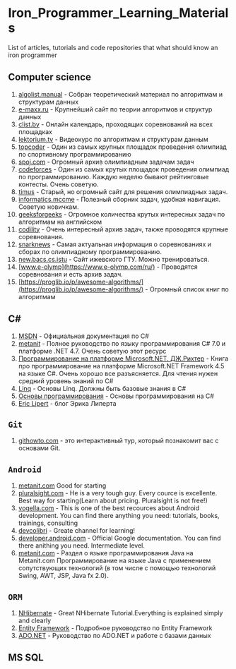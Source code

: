 # Iron_Programmer_Learning_Materials
List of articles, tutorials and code repositories that what should know an iron programmer
## Computer science
1. [algolist.manual](http://algolist.manual.ru/) - Собран теоретический материал по алгоритмам и структурам данных
1. [e-maxx.ru](https://e-maxx.ru/algo/) - Крупнейший сайт по теории алгоритмов и структур данных
1. [clist.by](http://clist.by/) - Онлайн календарь, проходящих соревнований на всех площадках
1. [lektorium.tv](https://www.lektorium.tv/lecture/13343) - Видеокурс по алгоритмам и структурам данным 
1. [topcoder](https://www.topcoder.com/) - Один из самых крупных площадок проведения олимпиад по спортивному программированию
1. [spoj.com](http://www.spoj.com/) - Огромный архив олимпиадным задачам задач 
1. [codeforces](http://codeforces.com/) - Один из самых крутых площадок проведения олимпиад по программированию. Каждую неделю бывают рейтинговые контесты. Очень советую.
1. [timus](http://acm.timus.ru/) - Старый, но огромный сайт для решения олимпиадных задач.
1. [informatics.mccme](http://informatics.mccme.ru/) - Полезный сборник задач, удобная навигация. Советую новичкам.
1. [geeksforgeeks](http://www.geeksforgeeks.org/) - Огромное количества крутых интересных задач по алгоритмам на английском
1. [codility](https://codility.com/programmers/) - Очень интересный архив задач, также проводятся крупные соревнования.
1. [snarknews](http://snarknews.info/) - Самая актуальная информация о соревнованиях и сборах по олимпиадному программированию.
1. [new.bacs.cs.istu](http://new.bacs.cs.istu.ru/Announcement) - Сайт ижевского ГТУ. Можно тренироваться.
1. [www.e-olymp](https://www.e-olymp.com/ru/) - Проводятся соревнования и есть архив задач.
1. [https://proglib.io/p/awesome-algorithms/](https://proglib.io/p/awesome-algorithms/) - Огромный список книг по алгоритмам

## C#
1. [MSDN](https://msdn.microsoft.com/ru-ru/library/zkxk2fwf(v=vs.90).aspx) - Официальная документация по C#
1. [metanit](https://metanit.com/sharp/tutorial/) - Полное руководство по языку программирования С# 7.0 и платформе .NET 4.7. Очень советую этот ресурс
2. [Программирование на платформе Microsoft.NET. ДЖ.Рихтер](https://www.ozon.ru/context/detail/id/21236101/) - Книга про программирование на платформе Microsoft.NET Framework 4.5 на языке C#. Очень хорошо все разъясняется. Для чтения нужен средний уровень знаний по C#
1. [Linq](https://ulearn.me/Course/Linq/Vviedieniie_3446fab2-15df-4045-ab40-abc1f3dc87c8) - Основы Linq. Должны быть базовые знания в C#
1. [Основы программирования](https://ulearn.me/Course/BasicProgramming/Kratkaia_spravka_pieried_nachalom_69a2e121-e58f-4cd0-8221-7affb7dc796e) - Основы программирования на C#
1. [Eric Lipert](https://blogs.msdn.microsoft.com/ruericlippert/) - блог Эрика Липерта

## `Git`
1. [githowto.com](https://githowto.com/ru) - это интерактивный тур, который познакомит вас с основами Git.

## `Android`
1.  [metanit.com](https://metanit.com/java/) Good for starting
2.  [pluralsight.com](https://app.pluralsight.com/profile/author/sriyank-siddhartha) - He is a very tough guy. Every cource is excellente. Best way for starting(Learn about pricing. Pluralsight is not free!)
3. [vogella.com](http://www.vogella.com/) - This is one of the best recources about Android development. You can find there anything you need: tutorials, books, trainings, consulting
4. [devcolibri](https://www.youtube.com/user/devcolibri) - Greate channel for learning!
5. [developer.android.com](https://developer.android.com/develop/index.html) - Official Google documentation. You can find there anithing you need. Intermediate level. 
6. [metanit.com](https://metanit.com/java/) - Раздел о языке программирования Java на Metanit.com
Программирование на языке Java с применением сопутствующих технологий (в том числе с помощью технологий Swing, AWT, JSP, Java fx 2.0).


## `ORM` 
1. [NHibernate](https://www.tutorialspoint.com/nhibernate/index.htm) - Great NHibernate Tutorial.Everything is explained simply and clearly 
2. [Entity Framework](https://metanit.com/sharp/entityframework/) - Подробное руководство по Entity Framework
3. [ADO.NET](https://metanit.com/sharp/adonet/) - Руководство по ADO.NET и работе с базами данных



## MS SQL

